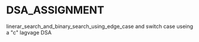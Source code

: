 # DSA_ASSIGNMENT
linerar_search_and_binary_search_using_edge_case and switch case 
useing a "c" lagvage DSA
